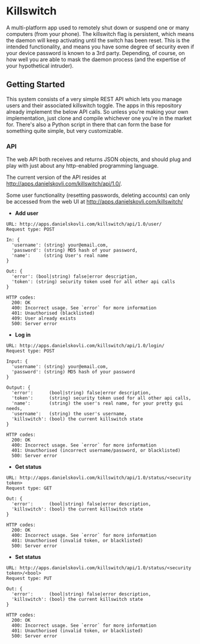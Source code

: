 # Killswitch

A multi-platform app used to remotely shut down or suspend one or many computers (from your phone). The killswitch flag is persistent, which means the daemon will keep activating until the switch has been reset. This is the intended functionality, and means you have some degree of security even if your device password is known to a 3rd party. Depending, of course, on how well you are able to mask the daemon process (and the expertise of your hypothetical intruder). 


## Getting Started

This system consists of a very simple REST API which lets you manage users and their associated killswitch toggle. The apps in this repository already implement the below API calls. So unless you're making your own implementation, just clone and compile whichever one you're in the market for. There's also a Python script in there that can form the base for something quite simple, but very customizable. 

### API

The web API both receives and returns JSON objects, and should plug and play with just about any http-enabled programming language.

The current version of the API resides at http://apps.danielskovli.com/killswitch/api/1.0/.

Some user functionality (resetting passwords, deleting accounts) can only be accessed from the web UI at http://apps.danielskovli.com/killswitch/


- **Add user**
```
URL: http://apps.danielskovli.com/killswitch/api/1.0/user/
Request type: POST

In: {
  'username': (string) your@email.com,
  'password': (string) MD5 hash of your password,
  'name':     (string User's real name
}

Out: {
  'error': (bool|string) false|error description,
  'token': (string) security token used for all other api calls
}

HTTP codes:
  200: OK
  400: Incorrect usage. See `error` for more information
  401: Unauthorised (blacklisted)
  409: User already exists
  500: Server error
```

- **Log in**
```
URL: http://apps.danielskovli.com/killswitch/api/1.0/login/
Request type: POST

Input: {
  'username': (string) your@email.com,
  'password': (string) MD5 hash of your password
}

Output: {
  'error':      (bool|string) false|error description,
  'token':      (string) security token used for all other api calls,
  'name':       (string) the user's real name, for your pretty gui needs,
  'username':   (string) the user's username,
  'killswitch': (bool) the current killswitch state
}

HTTP codes:
  200: OK
  400: Incorrect usage. See `error` for more information
  401: Unauthorised (incorrect username/password, or blacklisted)
  500: Server error
```

- **Get status**
```
URL: http://apps.danielskovli.com/killswitch/api/1.0/status/<security token>
Request type: GET

Out: {
  'error':      (bool|string) false|error description,
  'killswitch': (bool) the current killswitch state
}

HTTP codes:
  200: OK
  400: Incorrect usage. See `error` for more information
  401: Unauthorised (invalid token, or blacklisted)
  500: Server error
```

- **Set status**
```
URL: http://apps.danielskovli.com/killswitch/api/1.0/status/<security token>/<bool>
Request type: PUT

Out: {
  'error':      (bool|string) false|error description,
  'killswitch': (bool) the current killswitch state
}

HTTP codes:
  200: OK
  400: Incorrect usage. See `error` for more information
  401: Unauthorised (invalid token, or blacklisted)
  500: Server error
```

